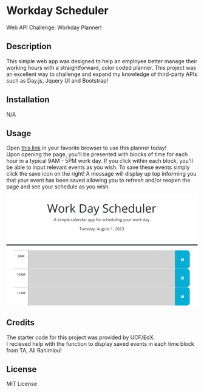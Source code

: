 # Workday Scheduler
Web API Challenge: Workday Planner! 

## Description

This simple web app was designed to help an employee better manage their working hours with a straightforward, color coded planner. This project was an excellent way to challenge and expand my knowledge of third-party APIs such as Day.js, Jquery UI and Bootstrap! 

## Installation
N/A 

## Usage 

Open <a href="https://abbyjo.github.io/c5-workday-sched/">this link</a> in your favorite browser to use this planner today!<br>
Upon opening the page, you'll be presented with blocks of time for each hour in a typical 9AM - 5PM work day. If you click within each block, you'll be able to input relevant events as you wish. To save these events simply click the save icon on the right! A message will display up top informing you that your event has been saved allowing you to refresh and/or reopen the page and see your schedule as you wish. 
 
  ![Screenshot of simple hourly schedule](screenshot.png)

## Credits 

The starter code for this project was provided by UCF/EdX.<br>
I recieved help with the function to display saved events in each time block from TA, Ali Rahimlou! <br>


## License
MIT License
